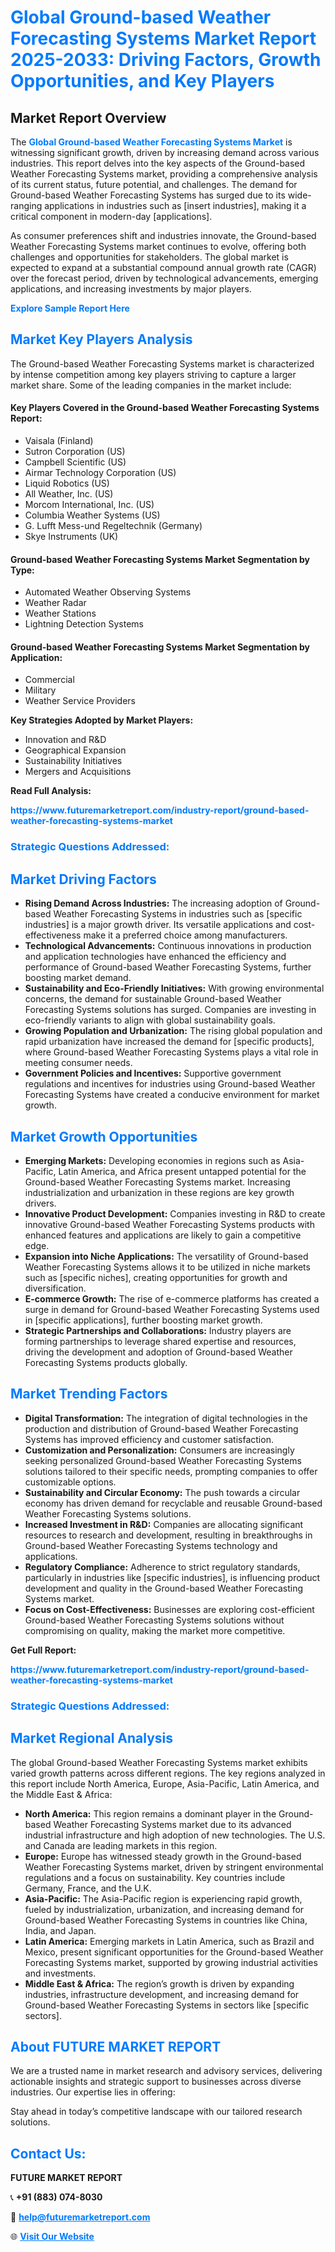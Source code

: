 <h1 style="color: #007BFF;">Global Ground-based Weather Forecasting Systems Market Report 2025-2033: Driving Factors, Growth Opportunities, and Key Players</h1>

<section id="overview">
<h2>Market Report Overview</h2>
<p>The <a href="https://www.futuremarketreport.com/industry-report/ground-based-weather-forecasting-systems-market" style="color: #007BFF; text-decoration: none;"><strong>Global Ground-based Weather Forecasting Systems Market</strong></a> is witnessing significant growth, driven by increasing demand across various industries. This report delves into the key aspects of the Ground-based Weather Forecasting Systems market, providing a comprehensive analysis of its current status, future potential, and challenges. The demand for Ground-based Weather Forecasting Systems has surged due to its wide-ranging applications in industries such as [insert industries], making it a critical component in modern-day [applications].</p>
<p>As consumer preferences shift and industries innovate, the Ground-based Weather Forecasting Systems market continues to evolve, offering both challenges and opportunities for stakeholders. The global market is expected to expand at a substantial compound annual growth rate (CAGR) over the forecast period, driven by technological advancements, emerging applications, and increasing investments by major players.</p>
</section>

<section id="overview">
<p><a href="https://www.futuremarketreport.com/request-sample/reportId=54016" style="color: #007BFF; text-decoration: none;"><strong>Explore Sample Report Here</strong></a></p>
</section>

<section id="key-players">
<h2 style="color: #007BFF;">Market Key Players Analysis</h2>
<p>The Ground-based Weather Forecasting Systems market is characterized by intense competition among key players striving to capture a larger market share. Some of the leading companies in the market include:</p>
<h4>Key Players Covered in the Ground-based Weather Forecasting Systems Report:</h4>
<ul><li>Vaisala (Finland)</li><li>Sutron Corporation (US)</li><li>Campbell Scientific (US)</li><li>Airmar Technology Corporation (US)</li><li>Liquid Robotics (US)</li><li>All Weather, Inc. (US)</li><li>Morcom International, Inc. (US)</li><li>Columbia Weather Systems (US)</li><li>G. Lufft Mess-und Regeltechnik (Germany)</li><li>Skye Instruments (UK)</li></ul>
<h4>Ground-based Weather Forecasting Systems Market Segmentation by Type:</h4>
<ul><li>Automated Weather Observing Systems</li><li>Weather Radar</li><li>Weather Stations</li><li>Lightning Detection Systems</li></ul>

<h4>Ground-based Weather Forecasting Systems Market Segmentation by Application:</h4>
<ul><li>Commercial</li><li>Military</li><li>Weather Service Providers</li></ul>
<p><strong>Key Strategies Adopted by Market Players:</strong></p>
<ul>
<li>Innovation and R&D</li>
<li>Geographical Expansion</li>
<li>Sustainability Initiatives</li>
<li>Mergers and Acquisitions</li>
</ul>
</section>

<section>
<p><strong>Read Full Analysis: </strong></p><a href="https://www.futuremarketreport.com/industry-report/ground-based-weather-forecasting-systems-market" style="color: #007BFF; text-decoration: none;"><strong>https://www.futuremarketreport.com/industry-report/ground-based-weather-forecasting-systems-market</strong></a>
<h3 style="color: #007BFF;">Strategic Questions Addressed:</h3>
</section>

<section id="driving-factors">
<h2 style="color: #007BFF;">Market Driving Factors</h2>
<ul>
<li><strong>Rising Demand Across Industries:</strong> The increasing adoption of Ground-based Weather Forecasting Systems in industries such as [specific industries] is a major growth driver. Its versatile applications and cost-effectiveness make it a preferred choice among manufacturers.</li>
<li><strong>Technological Advancements:</strong> Continuous innovations in production and application technologies have enhanced the efficiency and performance of Ground-based Weather Forecasting Systems, further boosting market demand.</li>
<li><strong>Sustainability and Eco-Friendly Initiatives:</strong> With growing environmental concerns, the demand for sustainable Ground-based Weather Forecasting Systems solutions has surged. Companies are investing in eco-friendly variants to align with global sustainability goals.</li>
<li><strong>Growing Population and Urbanization:</strong> The rising global population and rapid urbanization have increased the demand for [specific products], where Ground-based Weather Forecasting Systems plays a vital role in meeting consumer needs.</li>
<li><strong>Government Policies and Incentives:</strong> Supportive government regulations and incentives for industries using Ground-based Weather Forecasting Systems have created a conducive environment for market growth.</li>
</ul>
</section>

<section id="growth-opportunities">
<h2 style="color: #007BFF;">Market Growth Opportunities</h2>
<ul>
<li><strong>Emerging Markets:</strong> Developing economies in regions such as Asia-Pacific, Latin America, and Africa present untapped potential for the Ground-based Weather Forecasting Systems market. Increasing industrialization and urbanization in these regions are key growth drivers.</li>
<li><strong>Innovative Product Development:</strong> Companies investing in R&D to create innovative Ground-based Weather Forecasting Systems products with enhanced features and applications are likely to gain a competitive edge.</li>
<li><strong>Expansion into Niche Applications:</strong> The versatility of Ground-based Weather Forecasting Systems allows it to be utilized in niche markets such as [specific niches], creating opportunities for growth and diversification.</li>
<li><strong>E-commerce Growth:</strong> The rise of e-commerce platforms has created a surge in demand for Ground-based Weather Forecasting Systems used in [specific applications], further boosting market growth.</li>
<li><strong>Strategic Partnerships and Collaborations:</strong> Industry players are forming partnerships to leverage shared expertise and resources, driving the development and adoption of Ground-based Weather Forecasting Systems products globally.</li>
</ul>
</section>

<section id="trending-factors">
<h2 style="color: #007BFF;">Market Trending Factors</h2>
<ul>
<li><strong>Digital Transformation:</strong> The integration of digital technologies in the production and distribution of Ground-based Weather Forecasting Systems has improved efficiency and customer satisfaction.</li>
<li><strong>Customization and Personalization:</strong> Consumers are increasingly seeking personalized Ground-based Weather Forecasting Systems solutions tailored to their specific needs, prompting companies to offer customizable options.</li>
<li><strong>Sustainability and Circular Economy:</strong> The push towards a circular economy has driven demand for recyclable and reusable Ground-based Weather Forecasting Systems solutions.</li>
<li><strong>Increased Investment in R&D:</strong> Companies are allocating significant resources to research and development, resulting in breakthroughs in Ground-based Weather Forecasting Systems technology and applications.</li>
<li><strong>Regulatory Compliance:</strong> Adherence to strict regulatory standards, particularly in industries like [specific industries], is influencing product development and quality in the Ground-based Weather Forecasting Systems market.</li>
<li><strong>Focus on Cost-Effectiveness:</strong> Businesses are exploring cost-efficient Ground-based Weather Forecasting Systems solutions without compromising on quality, making the market more competitive.</li>
</ul>
</section>

<section>
<p><strong>Get Full Report: </strong></p><a href="https://www.futuremarketreport.com/industry-report/ground-based-weather-forecasting-systems-market" style="color: #007BFF; text-decoration: none;"><strong>https://www.futuremarketreport.com/industry-report/ground-based-weather-forecasting-systems-market</strong></a>
<h3 style="color: #007BFF;">Strategic Questions Addressed:</h3>
</section>


<section id="regional-analysis">
<h2 style="color: #007BFF;">Market Regional Analysis</h2>
<p>The global Ground-based Weather Forecasting Systems market exhibits varied growth patterns across different regions. The key regions analyzed in this report include North America, Europe, Asia-Pacific, Latin America, and the Middle East & Africa:</p>
<ul>
<li><strong>North America:</strong> This region remains a dominant player in the Ground-based Weather Forecasting Systems market due to its advanced industrial infrastructure and high adoption of new technologies. The U.S. and Canada are leading markets in this region.</li>
<li><strong>Europe:</strong> Europe has witnessed steady growth in the Ground-based Weather Forecasting Systems market, driven by stringent environmental regulations and a focus on sustainability. Key countries include Germany, France, and the U.K.</li>
<li><strong>Asia-Pacific:</strong> The Asia-Pacific region is experiencing rapid growth, fueled by industrialization, urbanization, and increasing demand for Ground-based Weather Forecasting Systems in countries like China, India, and Japan.</li>
<li><strong>Latin America:</strong> Emerging markets in Latin America, such as Brazil and Mexico, present significant opportunities for the Ground-based Weather Forecasting Systems market, supported by growing industrial activities and investments.</li>
<li><strong>Middle East & Africa:</strong> The region’s growth is driven by expanding industries, infrastructure development, and increasing demand for Ground-based Weather Forecasting Systems in sectors like [specific sectors].</li>
</ul>
</section>

<footer>
<h2 style="color: #007BFF;">About FUTURE MARKET REPORT</h2>
<p>We are a trusted name in market research and advisory services, delivering actionable insights and strategic support to businesses across diverse industries. Our expertise lies in offering:</p>

<p>Stay ahead in today’s competitive landscape with our tailored research solutions.</p>

<h2 style="color: #007BFF;">Contact Us:</h2>
<p><strong>FUTURE MARKET REPORT</strong></p>
<p>📞 <strong>+91 (883) 074-8030</strong></p>
<p>📧 <strong><a href="mailto:help@futuremarketreport.com" style="color: #007BFF;">help@futuremarketreport.com</a></strong></p>
<p>🌐 <strong><a href="https://www.futuremarketreport.com/" style="color: #007BFF;">Visit Our Website</a></strong></p>
</footer>